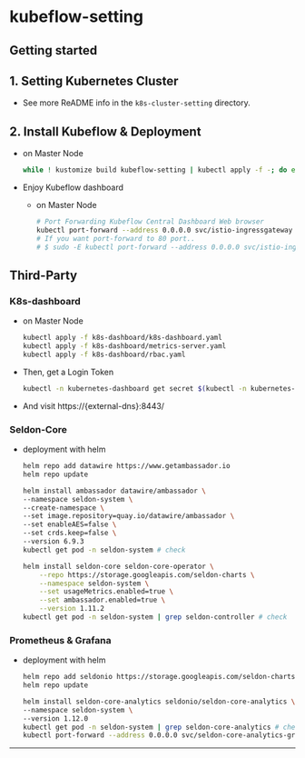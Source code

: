 # kubeflow-setting

## Getting started

## 1. Setting Kubernetes Cluster
* See more ReADME info in the `k8s-cluster-setting` directory.


## 2. Install Kubeflow & Deployment
* on Master Node
    ```sh
    while ! kustomize build kubeflow-setting | kubectl apply -f -; do echo "Retrying to apply resources"; sleep 10; done
    ```

* Enjoy Kubeflow dashboard
  - on Master Node
    ```sh
    # Port Forwarding Kubeflow Central Dashboard Web browser 
    kubectl port-forward --address 0.0.0.0 svc/istio-ingressgateway -n istio-system 8080:80 &
    # If you want port-forward to 80 port..
    # $ sudo -E kubectl port-forward --address 0.0.0.0 svc/istio-ingressgateway -n istio-system 80:80 &
    ```


## Third-Party

### K8s-dashboard
* on Master Node
    ```sh
    kubectl apply -f k8s-dashboard/k8s-dashboard.yaml
    kubectl apply -f k8s-dashboard/metrics-server.yaml
    kubectl apply -f k8s-dashboard/rbac.yaml
    ```

* Then, get a Login Token
    ```sh
    kubectl -n kubernetes-dashboard get secret $(kubectl -n kubernetes-dashboard get sa/admin-user -o jsonpath="{.secrets[0].name}") -o go-template="{{.data.token | base64decode}}"
    ```

* And visit https://{external-dns}:8443/ 


### Seldon-Core
* deployment with helm
    ```sh
    helm repo add datawire https://www.getambassador.io
    helm repo update

    helm install ambassador datawire/ambassador \
    --namespace seldon-system \
    --create-namespace \
    --set image.repository=quay.io/datawire/ambassador \
    --set enableAES=false \
    --set crds.keep=false \
    --version 6.9.3
    kubectl get pod -n seldon-system # check

    helm install seldon-core seldon-core-operator \
        --repo https://storage.googleapis.com/seldon-charts \
        --namespace seldon-system \
        --set usageMetrics.enabled=true \
        --set ambassador.enabled=true \
        --version 1.11.2
    kubectl get pod -n seldon-system | grep seldon-controller # check
    ```


### Prometheus & Grafana
* deployment with helm
    ```sh
    helm repo add seldonio https://storage.googleapis.com/seldon-charts
    helm repo update

    helm install seldon-core-analytics seldonio/seldon-core-analytics \
    --namespace seldon-system \
    --version 1.12.0
    kubectl get pod -n seldon-system | grep seldon-core-analytics # check
    kubectl port-forward --address 0.0.0.0 svc/seldon-core-analytics-grafana -n seldon-system 8090:80
    ```

---
